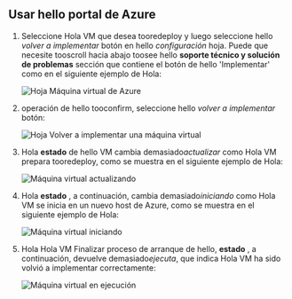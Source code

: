 ## <a name="use-hello-azure-portal"></a>Usar hello portal de Azure
1. Seleccione Hola VM que desea tooredeploy y luego seleccione hello *volver a implementar* botón en hello *configuración* hoja. Puede que necesite tooscroll hacia abajo toosee hello **soporte técnico y solución de problemas** sección que contiene el botón de hello 'Implementar' como en el siguiente ejemplo de Hola:
   
    ![Hoja Máquina virtual de Azure](./media/virtual-machines-common-redeploy-to-new-node/vmoverview.png)
2. operación de hello tooconfirm, seleccione hello *volver a implementar* botón:
   
    ![Hoja Volver a implementar una máquina virtual](./media/virtual-machines-common-redeploy-to-new-node/redeployvm.png)
3. Hola **estado** de hello VM cambia demasiado*actualizar* como Hola VM prepara tooredeploy, como se muestra en el siguiente ejemplo de Hola:
   
    ![Máquina virtual actualizando](./media/virtual-machines-common-redeploy-to-new-node/vmupdating.png)
4. Hola **estado** , a continuación, cambia demasiado*iniciando* como Hola VM se inicia en un nuevo host de Azure, como se muestra en el siguiente ejemplo de Hola:
   
    ![Máquina virtual iniciando](./media/virtual-machines-common-redeploy-to-new-node/vmstarting.png)
5. Hola Hola VM Finalizar proceso de arranque de hello, **estado** , a continuación, devuelve demasiado*ejecuta*, que indica Hola VM ha sido volvió a implementar correctamente:
   
    ![Máquina virtual en ejecución](./media/virtual-machines-common-redeploy-to-new-node/vmrunning.png)

